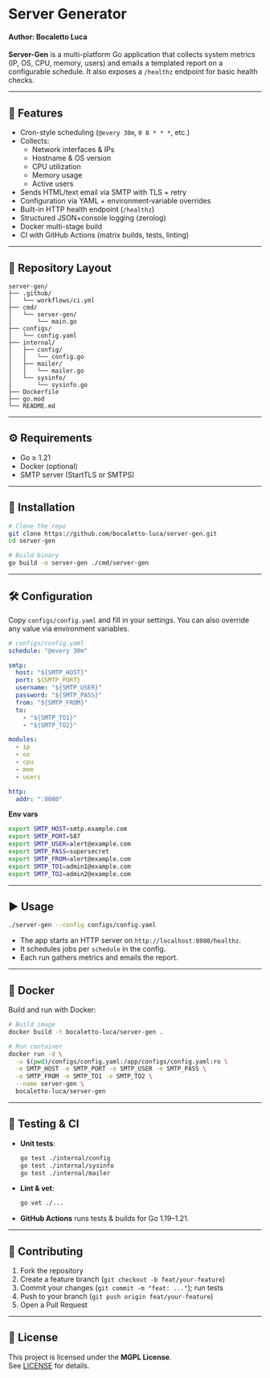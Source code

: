 # Server Generator
#### Author: Bocaletto Luca

**Server-Gen** is a multi-platform Go application that collects system metrics (IP, OS, CPU, memory, users) and emails a templated report on a configurable schedule. It also exposes a `/healthz` endpoint for basic health checks.

---

## 🚀 Features

- Cron-style scheduling (`@every 30m`, `0 8 * * *`, etc.)  
- Collects:  
  - Network interfaces & IPs  
  - Hostname & OS version  
  - CPU utilization  
  - Memory usage  
  - Active users  
- Sends HTML/text email via SMTP with TLS + retry  
- Configuration via YAML + environment‐variable overrides  
- Built-in HTTP health endpoint (`/healthz`)  
- Structured JSON+console logging (zerolog)  
- Docker multi-stage build  
- CI with GitHub Actions (matrix builds, tests, linting)

---

## 📁 Repository Layout

```
server-gen/
├── .github/
│   └── workflows/ci.yml
├── cmd/
│   └── server-gen/
│       └── main.go
├── configs/
│   └── config.yaml
├── internal/
│   ├── config/
│   │   └── config.go
│   ├── mailer/
│   │   └── mailer.go
│   └── sysinfo/
│       └── sysinfo.go
├── Dockerfile
├── go.mod
└── README.md
```

---

## ⚙️ Requirements

- Go ≥ 1.21  
- Docker (optional)  
- SMTP server (StartTLS or SMTPS)

---

## 🔧 Installation

```bash
# Clone the repo
git clone https://github.com/bocaletto-luca/server-gen.git
cd server-gen

# Build binary
go build -o server-gen ./cmd/server-gen
```

---

## 🛠️ Configuration

Copy `configs/config.yaml` and fill in your settings. You can also override any value via environment variables.

```yaml
# configs/config.yaml
schedule: "@every 30m"

smtp:
  host: "${SMTP_HOST}"
  port: ${SMTP_PORT}
  username: "${SMTP_USER}"
  password: "${SMTP_PASS}"
  from: "${SMTP_FROM}"
  to:
    - "${SMTP_TO1}"
    - "${SMTP_TO2}"

modules:
  - ip
  - os
  - cpu
  - mem
  - users

http:
  addr: ":8080"
```

**Env vars**  
```bash
export SMTP_HOST=smtp.example.com
export SMTP_PORT=587
export SMTP_USER=alert@example.com
export SMTP_PASS=supersecret
export SMTP_FROM=alert@example.com
export SMTP_TO1=admin1@example.com
export SMTP_TO2=admin2@example.com
```

---

## ▶️ Usage

```bash
./server-gen --config configs/config.yaml
```

- The app starts an HTTP server on `http://localhost:8080/healthz`.  
- It schedules jobs per `schedule` in the config.  
- Each run gathers metrics and emails the report.

---

## 🐳 Docker

Build and run with Docker:

```bash
# Build image
docker build -t bocaletto-luca/server-gen .

# Run container
docker run -d \
  -v $(pwd)/configs/config.yaml:/app/configs/config.yaml:ro \
  -e SMTP_HOST -e SMTP_PORT -e SMTP_USER -e SMTP_PASS \
  -e SMTP_FROM -e SMTP_TO1 -e SMTP_TO2 \
  --name server-gen \
  bocaletto-luca/server-gen
```

---

## 🧪 Testing & CI

- **Unit tests**:  
  ```bash
  go test ./internal/config
  go test ./internal/sysinfo
  go test ./internal/mailer
  ```
- **Lint & vet**:  
  ```bash
  go vet ./...
  ```
- **GitHub Actions** runs tests & builds for Go 1.19–1.21.

---

## 🤝 Contributing

1. Fork the repository  
2. Create a feature branch (`git checkout -b feat/your-feature`)  
3. Commit your changes (`git commit -m "feat: ..."`); run tests  
4. Push to your branch (`git push origin feat/your-feature`)  
5. Open a Pull Request

---

## 📄 License

This project is licensed under the **MGPL License**.  
See [LICENSE](LICENSE) for details.
